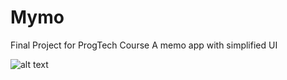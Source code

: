 # Mymo
Final Project for ProgTech Course
A memo app with simplified UI

![alt text](https://github.com/[kroci126]/[Mymo]/blob/[master]/mymologo.png?raw=true)
